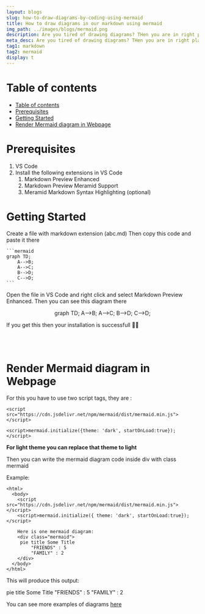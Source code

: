 ```yaml
---
layout: blogs
slug: how-to-draw-diagrams-by-coding-using-mermaid
title: How to draw diagrams in our markdown using mermaid
img_path: ../images/blogs/mermaid.png
description: Are you tired of drawing diagrams? THen you are in right place. Here i will show you how to draw diagrams in our markdown file using mermaid
meta_desc: Are you tired of drawing diagrams? THen you are in right place. Here i will show you how to draw diagrams in our markdown file using mermaid. Lets see how to draw diagrams in our markdown!!
tag1: markdown
tag2: mermaid
display: t
---
```


# Table of contents
- [Table of contents](#table-of-contents)
- [Prerequisites](#prerequisites)
- [Getting Started](#getting-started)
- [Render Mermaid diagram in Webpage](#render-mermaid-diagram-in-webpage)

# Prerequisites

1. VS Code
2. Install the following extensions in VS Code
   1. Markdown Preview Enhanced
   2. Markdown Preview Meramid Support
   3. Meramid Markdown Syntax Highlighting (optional)

# Getting Started

Create a file with markdown extension (abc.md)
Then copy this code and paste it there
````
```mermaid
graph TD;
    A-->B;
    A-->C;
    B-->D;
    C-->D;   
```
````

Open the file in VS Code and right click and select Markdown Preview Enhanced. Then you can see this diagram there

<div style="text-align: center;" class="mermaid">
    graph TD;
    A-->B;
    A-->C;
    B-->D;
    C-->D;   
</div>

If you get this then your installation is successfull 🥳🥳

<br><br>

# Render Mermaid diagram in Webpage


For this you have to use two script tags, they are :

```
<script src="https://cdn.jsdelivr.net/npm/mermaid/dist/mermaid.min.js"></script>
```


```
<script>mermaid.initialize({theme: 'dark', startOnLoad:true});</script>
```

**For light theme you can replace that theme to light**

Then you can write the mermaid diagram code inside div with class mermaid

Example: 

```
<html>
  <body>
    <script src="https://cdn.jsdelivr.net/npm/mermaid/dist/mermaid.min.js"></script>
    <script>mermaid.initialize({ theme: 'dark', startOnLoad:true});</script>

    Here is one mermaid diagram:
    <div class="mermaid">
     pie title Some Title
         "FRIENDS" : 5
         "FAMILY" : 2
    </div>
  </body>
</html>
```

This will produce this output:
<div class="mermaid">
      pie title Some Title
         "FRIENDS" : 5
         "FAMILY" : 2
</div>

You can see more examples of diagrams [here](https://mermaid-js.github.io/mermaid/diagrams-and-syntax-and-examples/examples.html)